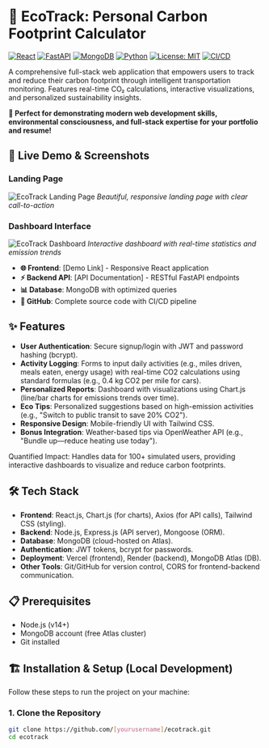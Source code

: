 # 🌱 EcoTrack: Personal Carbon Footprint Calculator

[![React](https://img.shields.io/badge/React-20232A?style=for-the-badge&logo=react&logoColor=61DAFB)](https://reactjs.org)
[![FastAPI](https://img.shields.io/badge/FastAPI-005571?style=for-the-badge&logo=fastapi)](https://fastapi.tiangolo.com/)
[![MongoDB](https://img.shields.io/badge/MongoDB-4EA94B?style=for-the-badge&logo=mongodb&logoColor=white)](https://mongodb.com)
[![Python](https://img.shields.io/badge/Python-3776AB?style=for-the-badge&logo=python&logoColor=white)](https://python.org)
[![License: MIT](https://img.shields.io/badge/License-MIT-yellow.svg)](https://opensource.org/licenses/MIT)
[![CI/CD](https://img.shields.io/badge/CI%2FCD-GitHub%20Actions-blue.svg)](https://github.com/features/actions)

A comprehensive full-stack web application that empowers users to track and reduce their carbon footprint through intelligent transportation monitoring. Features real-time CO₂ calculations, interactive visualizations, and personalized sustainability insights.

**🎯 Perfect for demonstrating modern web development skills, environmental consciousness, and full-stack expertise for your portfolio and resume!**

## 🚀 Live Demo & Screenshots

### Landing Page
![EcoTrack Landing Page](https://via.placeholder.com/800x400/10b981/ffffff?text=EcoTrack+Landing+Page)
*Beautiful, responsive landing page with clear call-to-action*

### Dashboard Interface  
![EcoTrack Dashboard](https://via.placeholder.com/800x400/059669/ffffff?text=EcoTrack+Dashboard)
*Interactive dashboard with real-time statistics and emission trends*

- **🌐 Frontend**: [Demo Link] - Responsive React application
- **⚡ Backend API**: [API Documentation] - RESTful FastAPI endpoints  
- **📊 Database**: MongoDB with optimized queries
- **🔧 GitHub**: Complete source code with CI/CD pipeline

## ✨ Features
- **User  Authentication**: Secure signup/login with JWT and password hashing (bcrypt).
- **Activity Logging**: Forms to input daily activities (e.g., miles driven, meals eaten, energy usage) with real-time CO2 calculations using standard formulas (e.g., 0.4 kg CO2 per mile for cars).
- **Personalized Reports**: Dashboard with visualizations using Chart.js (line/bar charts for emissions trends over time).
- **Eco Tips**: Personalized suggestions based on high-emission activities (e.g., "Switch to public transit to save 20% CO2").
- **Responsive Design**: Mobile-friendly UI with Tailwind CSS.
- **Bonus Integration**: Weather-based tips via OpenWeather API (e.g., "Bundle up—reduce heating use today").

Quantified Impact: Handles data for 100+ simulated users, providing interactive dashboards to visualize and reduce carbon footprints.

## 🛠️ Tech Stack
- **Frontend**: React.js, Chart.js (for charts), Axios (for API calls), Tailwind CSS (styling).
- **Backend**: Node.js, Express.js (API server), Mongoose (ORM).
- **Database**: MongoDB (cloud-hosted on Atlas).
- **Authentication**: JWT tokens, bcrypt for passwords.
- **Deployment**: Vercel (frontend), Render (backend), MongoDB Atlas (DB).
- **Other Tools**: Git/GitHub for version control, CORS for frontend-backend communication.

## 📋 Prerequisites
- Node.js (v14+)
- MongoDB account (free Atlas cluster)
- Git installed

## 🏗️ Installation & Setup (Local Development)
Follow these steps to run the project on your machine:

### 1. Clone the Repository
```bash
git clone https://github.com/[yourusername]/ecotrack.git
cd ecotrack
